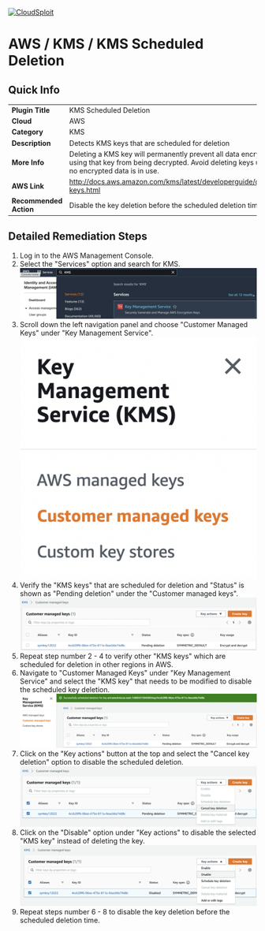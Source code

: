 [![CloudSploit](https://cloudsploit.com/img/logo-new-big-text-100.png "CloudSploit")](https://cloudsploit.com)

# AWS / KMS / KMS Scheduled Deletion

## Quick Info

| | |
|-|-|
| **Plugin Title** | KMS Scheduled Deletion |
| **Cloud** | AWS |
| **Category** | KMS |
| **Description** | Detects KMS keys that are scheduled for deletion |
| **More Info** | Deleting a KMS key will permanently prevent all data encrypted using that key from being decrypted. Avoid deleting keys unless no encrypted data is in use. |
| **AWS Link** | http://docs.aws.amazon.com/kms/latest/developerguide/deleting-keys.html |
| **Recommended Action** | Disable the key deletion before the scheduled deletion time. |

## Detailed Remediation Steps
1. Log in to the AWS Management Console.
2. Select the "Services" option and search for KMS. </br> <img src="/resources/aws/kms/kms-scheduled-deletion/step2.png"/>
3. Scroll down the left navigation panel and choose "Customer Managed Keys" under "Key Management Service".</br> <img src="/resources/aws/kms/kms-scheduled-deletion/step3.png"/>
4. Verify the "KMS keys" that are scheduled for deletion and "Status" is shown as "Pending deletion" under the "Customer managed keys".</br> <img src="/resources/aws/kms/kms-scheduled-deletion/step4.png"/>
5. Repeat step number 2 - 4 to verify other "KMS keys" which are scheduled for deletion in other regions in AWS.</br>
6. Navigate to "Customer Managed Keys" under "Key Management Service" and select the "KMS key" that needs to be modified to disable the scheduled key deletion.</br> <img src="/resources/aws/kms/kms-scheduled-deletion/step6.png"/>
7. Click on the "Key actions" button at the top and select the "Cancel key deletion" option to disable the scheduled deletion.</br> <img src="/resources/aws/kms/kms-scheduled-deletion/step7.png"/>
8. Click on the "Disable" option under "Key actions" to disable the selected "KMS key" instead of deleting the key.</br> <img src="/resources/aws/kms/kms-scheduled-deletion/step8.png"/>
9. Repeat steps number 6 - 8 to disable the key deletion before the scheduled deletion time.</br>

